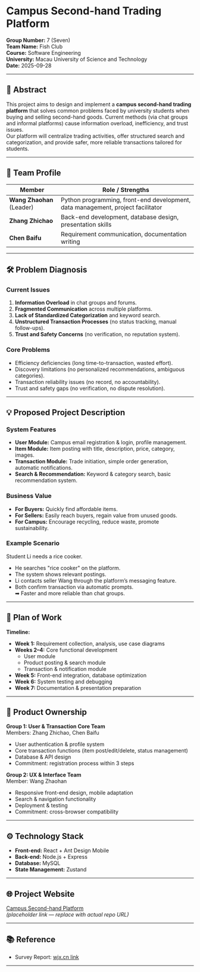 # Campus Second-hand Trading Platform

**Group Number:** 7 (Seven)  
**Team Name:** Fish Club  
**Course:** Software Engineering  
**University:** Macau University of Science and Technology  
**Date:** 2025-09-28  

---

## 📖 Abstract
This project aims to design and implement a **campus second-hand trading platform** that solves common problems faced by university students when buying and selling second-hand goods. Current methods (via chat groups and informal platforms) cause information overload, inefficiency, and trust issues.  
Our platform will centralize trading activities, offer structured search and categorization, and provide safer, more reliable transactions tailored for students.

---

## 👥 Team Profile

| Member           | Role / Strengths                                                                 |
|------------------|----------------------------------------------------------------------------------|
| **Wang Zhaohan** (Leader) | Python programming, front-end development, data management, project facilitator |
| **Zhang Zhichao**         | Back-end development, database design, presentation skills              |
| **Chen Baifu**            | Requirement communication, documentation writing                        |

---

## 🛠️ Problem Diagnosis
### Current Issues
1. **Information Overload** in chat groups and forums.  
2. **Fragmented Communication** across multiple platforms.  
3. **Lack of Standardized Categorization** and keyword search.  
4. **Unstructured Transaction Processes** (no status tracking, manual follow-ups).  
5. **Trust and Safety Concerns** (no verification, no reputation system).  

### Core Problems
- Efficiency deficiencies (long time-to-transaction, wasted effort).  
- Discovery limitations (no personalized recommendations, ambiguous categories).  
- Transaction reliability issues (no record, no accountability).  
- Trust and safety gaps (no verification, no dispute resolution).  

---

## 💡 Proposed Project Description
### System Features
- **User Module:** Campus email registration & login, profile management.  
- **Item Module:** Item posting with title, description, price, category, images.  
- **Transaction Module:** Trade initiation, simple order generation, automatic notifications.  
- **Search & Recommendation:** Keyword & category search, basic recommendation system.  

### Business Value
- **For Buyers:** Quickly find affordable items.  
- **For Sellers:** Easily reach buyers, regain value from unused goods.  
- **For Campus:** Encourage recycling, reduce waste, promote sustainability.  

### Example Scenario
Student Li needs a rice cooker.  
- He searches "rice cooker" on the platform.  
- The system shows relevant postings.  
- Li contacts seller Wang through the platform’s messaging feature.  
- Both confirm transaction via automatic prompts.  
➡ Faster and more reliable than chat groups.

---

## 📅 Plan of Work

**Timeline:**
- **Week 1:** Requirement collection, analysis, use case diagrams  
- **Weeks 2–4:** Core functional development  
  - User module  
  - Product posting & search module  
  - Transaction & notification module  
- **Week 5:** Front-end integration, database optimization  
- **Week 6:** System testing and debugging  
- **Week 7:** Documentation & presentation preparation  

---

## 📌 Product Ownership

**Group 1: User & Transaction Core Team**  
Members: Zhang Zhichao, Chen Baifu  
- User authentication & profile system  
- Core transaction functions (item post/edit/delete, status management)  
- Database & API design  
- Commitment: registration process within 3 steps  

**Group 2: UX & Interface Team**  
Member: Wang Zhaohan  
- Responsive front-end design, mobile adaptation  
- Search & navigation functionality  
- Deployment & testing  
- Commitment: cross-browser compatibility  

---

## ⚙️ Technology Stack
- **Front-end:** React + Ant Design Mobile  
- **Back-end:** Node.js + Express  
- **Database:** MySQL  
- **State Management:** Zustand  

---

## 🌐 Project Website
[Campus Second-hand Platform](https://github.com/your-org/Second-hand-platform)  
*(placeholder link — replace with actual repo URL)*  

---

## 📚 Reference
- Survey Report: [wjx.cn link](https://www.wjx.cn/report/332316353.aspx)  

---
